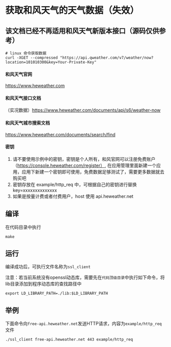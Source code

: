 # 获取和风天气的天气数据（失效）
## 该文档已经不再适用和风天气新版本接口（源码仅供参考）
```
# linux 命令获取数据
curl -XGET --compressed "https://api.qweather.com/v7/weather/now?location=101010300&key=Your-Private-Key"
```

#### 和风天气官网
https://www.heweather.com

#### 和风天气接口文档
（实况数据）https://www.heweather.com/documents/api/s6/weather-now

#### 和风天气城市搜索文档
https://www.heweather.com/documents/search/find

#### 密钥
1. 请不要使用示例中的密钥，密钥是个人所有，和风官网可以注册免费账户（https://console.heweather.com/register）, 在应用管理里面新建一个应用，应用下新建一个密钥即可使用，免费数据足够测试了，需要更多数据就去购买吧
2. 密钥存放在 example/http_req 中，可根据自己的密钥进行替换 key=xxxxxxxxxxxxxx
3. 如果是按量计费或者付费用户，host 使用 api.heweather.net


## 编译

在代码目录中执行

``` shell
make
```

## 运行

编译成功后，可执行文件名称为`ssl_client`

注意：若当前系统没有openssl动态库，需要先在`代码顶级目录`中执行如下命令，将lib目录添加到程序动态库的查找路径中

``` shell
export LD_LIBRARY_PATH=./lib:$LD_LIBRARY_PATH
```

## 举例

下面命令向`free-api.heweather.net`发送HTTP请求，内容为`example/http_req`文件

``` shell
./ssl_client free-api.heweather.net 443 example/http_req

```
